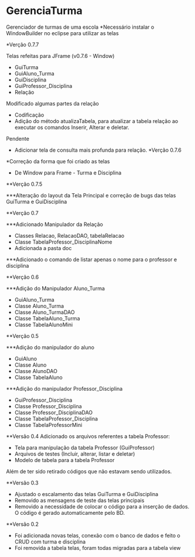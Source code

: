 # GerenciaTurma
Gerenciador de turmas de uma escola
*Necessário instalar o WindowBuilder no eclipse para utilizar as telas

*Verção 0.7.7

Telas refeitas para JFrame (v0.7.6 - Window)

- GuiTurma
- GuiAluno_Turma
- GuiDisciplina
- GuiProfessor_Disciplina
- Relação

Modificado algumas partes da relação

- Codificação
- Adição do método atualizaTabela, para atualizar a tabela relação ao executar os comandos Inserir, Alterar e deletar.

Pendente

- Adicionar tela de consulta mais profunda para relação.
*Verção 0.7.6

*Correção da forma que foi criado as telas
- De Window para Frame - Turma e Disciplina

**Verção 0.7.5

***Alteração do layout da Tela Principal e correção de bugs das telas GuiTurma e GuiDisciplina

**Verção 0.7

***Adicionado Manipulador da Relação

- Classes Relacao, RelacaoDAO, tabelaRelacao
- Classe TabelaProfessor_DisciplinaNome
- Adicionada a pasta doc

***Adicionado o comando de listar apenas o nome para o professor e disciplina

**Verção 0.6

***Adição do Manipulador Aluno_Turma

- GuiAluno_Turma
- Classe Aluno_Turma
- Classe Aluno_TurmaDAO
- Classe TabelaAluno_Turma
- Classe TabelaAlunoMini

**Verção 0.5

***Adição do manipulador do aluno

- GuiAluno
- Classe Aluno
- Classe AlunoDAO
- Classe TabelaAluno

***Adição do manipulador Professor_Disciplina

- GuiProfessor_Disciplina
- Classe Professor_Disciplina
- Classe Professor_DisciplinaDAO
- Classe TabelaProfessor_Disciplina
- Classe TabelaProfessorMini

**Versão 0.4
Adicionado os arquivos referentes a tabela Professor:
- Tela para manipulação da tabela Professor (GuiProfessor)
- Arquivos de testes (Incluir, alterar, listar e deletar)
- Modelo de tabela para a tabela Professor

Além de ter sido retirado códigos que não estavam sendo utilizados.

**Versão 0.3

- Ajustado o escalamento das telas GuiTurma e GuiDisciplina
- Removido as mensagens de teste das telas principais
- Removido a necessidade de colocar o código para a inserção de dados. O código é gerado automaticamente pelo BD.

**Versão 0.2

- Foi adicionada novas telas, conexão com o banco de dados e feito o CRUD com turma e disciplina
- Foi removida a tabela telas, foram todas migradas para a tabela view
